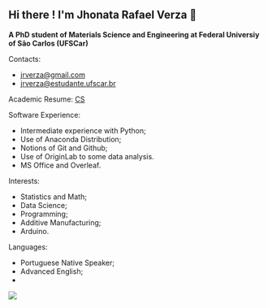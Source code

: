 ## Hi there ! I'm Jhonata Rafael Verza 👋

**A PhD student of Materials Science and Engineering at Federal Universiy of São Carlos (UFSCar)**

Contacts: 
- jrverza@gmail.com
- jrverza@estudante.ufscar.br

Academic Resume: [CS](http://lattes.cnpq.br/3941324607046810)
   
Software Experience:
- Intermediate experience with Python;
- Use of Anaconda Distribution;
- Notions of Git and Github;
- Use of OriginLab to some data analysis.
- MS Office and Overleaf.

Interests:
- Statistics and Math;
- Data Science;
- Programming;
- Additive Manufacturing;
- Arduino.

Languages:
- Portuguese Native Speaker;
- Advanced English;
- 
[![][1]][2]

[1]: https://user-images.githubusercontent.com/78749835/117311797-ea87f380-ae5a-11eb-90d7-4ffb9e3c4b12.png=20x20
[2]: http://lattes.cnpq.br/3941324607046810

